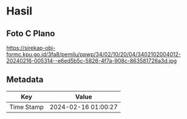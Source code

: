 # Hasil

## Foto C Plano

https://sirekap-obj-formc.kpu.go.id/3fa8/pemilu/ppwp/34/02/10/20/04/3402102004012-20240216-005314--e6ed5b5c-5826-4f7a-908c-863581726a3d.jpg


## Metadata

| Key        | Value               |
| ---------- | ------------------- |
| Time Stamp | 2024-02-16 01:00:27 |



